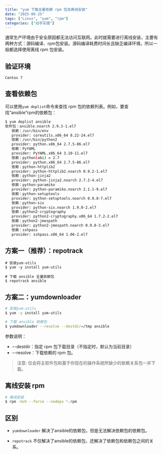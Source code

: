 ```yaml
---
title: "yum 下载全量依赖 rpm 包及离线安装"
date: "2025-06-25"
tags: ["Linux", "yum", "rpm"]
categories: ["动手实践"]
---
```


通常生产环境由于安全原因都无法访问互联网。此时就需要进行离线安装，主要有两种方式：源码编译、rpm包安装。源码编译耗费时间长且缺乏编译环境，所以一般都选择使用离线 rpm 包安装。

## 验证环境

`Centos 7`

## 查看依赖包

可以使用`yum deplist`命令来查找 rpm 包的依赖列表。例如，要查找“ansible”rpm的依赖包：

```bash
$ yum deplist ansible
软件包：ansible.noarch 2.9.3-1.el7
   依赖：/usr/bin/env
   provider: coreutils.x86_64 8.22-24.el7
   依赖：/usr/bin/python2
   provider: python.x86_64 2.7.5-86.el7
   依赖：PyYAML
   provider: PyYAML.x86_64 3.10-11.el7
   依赖：python(abi) = 2.7
   provider: python.x86_64 2.7.5-86.el7
   依赖：python-httplib2
   provider: python-httplib2.noarch 0.9.2-1.el7
   依赖：python-jinja2
   provider: python-jinja2.noarch 2.7.2-4.el7
   依赖：python-paramiko
   provider: python-paramiko.noarch 2.1.1-9.el7
   依赖：python-setuptools
   provider: python-setuptools.noarch 0.9.8-7.el7
   依赖：python-six
   provider: python-six.noarch 1.9.0-2.el7
   依赖：python2-cryptography
   provider: python2-cryptography.x86_64 1.7.2-2.el7
   依赖：python2-jmespath
   provider: python2-jmespath.noarch 0.9.0-3.el7
   依赖：sshpass
   provider: sshpass.x86_64 1.06-2.el7
```

## 方案一（推荐）：repotrack

```base
# 安装yum-utils
$ yum -y install yum-utils

# 下载 ansible 全量依赖包
$ repotrack ansible
```

## 方案二：yumdownloader

```bash
# 安装yum-utils
$ yum -y install yum-utils

# 下载 ansible 依赖包
$ yumdownloader --resolve --destdir=/tmp ansible
```

参数说明：

- –-destdir：指定 rpm 包下载目录（不指定时，默认为当前目录）
- –-resolve：下载依赖的 rpm 包。

> 注意: 仅会将主软件包和基于你现在的操作系统所缺少的依赖关系包一并下载。

## 离线安装 rpm

```bash
# 离线安装
$ rpm -Uvh --force --nodeps *.rpm
```

## 区别

- `yumdownloader` 解决了ansible的依赖包，但是无法解决依赖包的依赖包。

- `repotrack` 不仅解决了ansible的依赖包，还解决了依赖包和依赖包之间的关系。